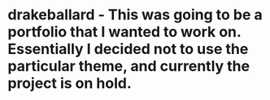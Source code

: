 # drakeballard - This was going to be a portfolio that I wanted to work on. Essentially I decided not to use the particular theme, and currently the project is on hold.

